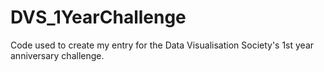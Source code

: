 # DVS_1YearChallenge
Code used to create my entry for the Data Visualisation Society's 1st year anniversary challenge.
